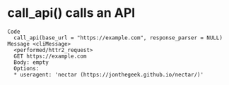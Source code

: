 # call_api() calls an API

    Code
      call_api(base_url = "https://example.com", response_parser = NULL)
    Message <cliMessage>
      <performed/httr2_request>
      GET https://example.com
      Body: empty
      Options:
      * useragent: 'nectar (https://jonthegeek.github.io/nectar/)'

